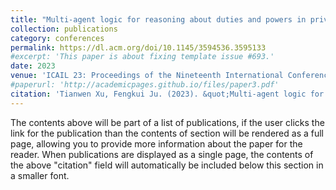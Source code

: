 ```yaml
---
title: "Multi-agent logic for reasoning about duties and powers in private law"
collection: publications
category: conferences
permalink: https://dl.acm.org/doi/10.1145/3594536.3595133
#excerpt: 'This paper is about fixing template issue #693.'
date: 2023
venue: 'ICAIL 23: Proceedings of the Nineteenth International Conference on Artificial Intelligence and Law, ACM.'
#paperurl: 'http://academicpages.github.io/files/paper3.pdf'
citation: 'Tianwen Xu, Fengkui Ju. (2023). &quot;Multi-agent logic for reasoning about duties and powers in private law 3.&quot; <i>ICAIL'23: Proceedings of the Nineteenth International Conference on Artificial Intelligence and Law</i>. ACM.'
---
```


The contents above will be part of a list of publications, if the user clicks the link for the publication than the contents of section will be rendered as a full page, allowing you to provide more information about the paper for the reader. When publications are displayed as a single page, the contents of the above "citation" field will automatically be included below this section in a smaller font.
